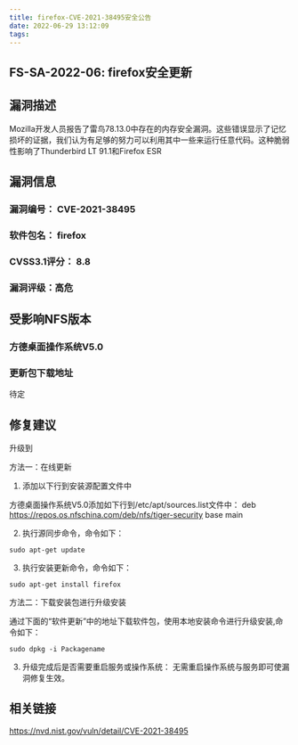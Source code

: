 ```yaml
---
title: firefox-CVE-2021-38495安全公告
date: 2022-06-29 13:12:09
tags:
---
```

## FS-SA-2022-06: firefox安全更新

## 漏洞描述

Mozilla开发人员报告了雷鸟78.13.0中存在的内存安全漏洞。这些错误显示了记忆损坏的证据，我们认为有足够的努力可以利用其中一些来运行任意代码。这种脆弱性影响了Thunderbird LT 91.1和Firefox ESR 

## 漏洞信息

###    漏洞编号： CVE-2021-38495

###    软件包名： firefox

###    CVSS3.1评分： 8.8

###    漏洞评级：高危

## 受影响NFS版本

###    方德桌面操作系统V5.0

### 更新包下载地址

待定

## 修复建议

升级到 

方法一：在线更新

1. 添加以下行到安装源配置文件中

方德桌面操作系统V5.0添加如下行到/etc/apt/sources.list文件中：
deb https://repos.os.nfschina.com/deb/nfs/tiger-security base main

2. 执行源同步命令，命令如下：

```
sudo apt-get update
```

3. 执行安装更新命令，命令如下：

```
sudo apt-get install firefox
```

方法二：下载安装包进行升级安装

通过下面的“软件更新”中的地址下载软件包，使用本地安装命令进行升级安装,命令如下：

```
sudo dpkg -i Packagename
```

3. 升级完成后是否需要重启服务或操作系统：
   无需重启操作系统与服务即可使漏洞修复生效。

## 相关链接

https://nvd.nist.gov/vuln/detail/CVE-2021-38495
